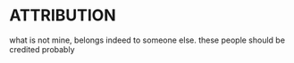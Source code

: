 # ATTRIBUTION
what is not mine, belongs indeed to someone else. these people should be credited probably
